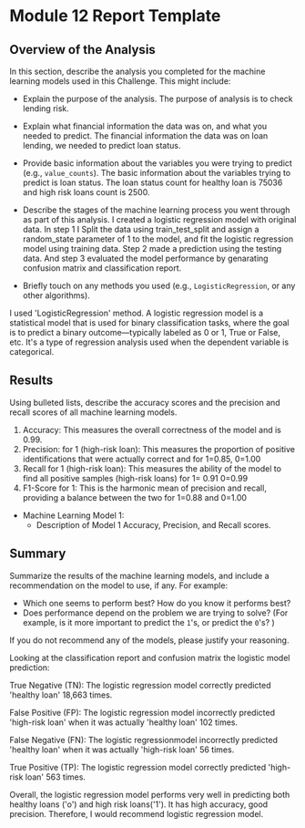 # Module 12 Report Template

## Overview of the Analysis

In this section, describe the analysis you completed for the machine learning models used in this Challenge. This might include:

* Explain the purpose of the analysis.
The purpose of analysis is to check lending risk.

* Explain what financial information the data was on, and what you needed to predict.
The financial information the data was on loan lending, we needed to predict loan status.

* Provide basic information about the variables you were trying to predict (e.g., `value_counts`).
The basic information about the variables trying to predict is loan status. The loan status count for healthy loan is 75036 and high risk loans count is 2500.

* Describe the stages of the machine learning process you went through as part of this analysis.
I created a logistic regression model with original data. In step 1 I Split the data using train_test_split and assign a random_state parameter of 1 to the model, and fit the logistic regression model using training data. Step 2 made a prediction using the testing data.
And step 3 evaluated the model performance by genarating confusion matrix and classification report.

* Briefly touch on any methods you used (e.g., `LogisticRegression`, or any other algorithms).

I used 'LogisticRegression' method. A logistic regression model is a statistical model that is used for binary classification tasks, where the goal is to predict a binary outcome—typically labeled as 0 or 1, True or False, etc. It's a type of regression analysis used when the dependent variable is categorical.

## Results

Using bulleted lists, describe the accuracy scores and the precision and recall scores of all machine learning models.

1. Accuracy: This measures the overall correctness of the model and is 0.99.
2. Precision: for 1 (high-risk loan): This measures the proportion of positive identifications that were actually correct and for 1=0.85, 0=1.00
3. Recall for 1 (high-risk loan): This measures the ability of the model to find all positive samples (high-risk loans) for 1= 0.91 0=0.99
4. F1-Score for 1: This is the harmonic mean of precision and recall, providing a balance between the two for 1=0.88 and 0=1.00

* Machine Learning Model 1:
    * Description of Model 1 Accuracy, Precision, and Recall scores.

## Summary

Summarize the results of the machine learning models, and include a recommendation on the model to use, if any. For example:

* Which one seems to perform best? How do you know it performs best?
* Does performance depend on the problem we are trying to solve? (For example, is it more important to predict the `1`'s, or predict the `0`'s? )

If you do not recommend any of the models, please justify your reasoning.

Looking at the classification report and confusion matrix the logistic model prediction:

True Negative (TN): The  logistic regression model correctly predicted 'healthy loan' 18,663 times.

False Positive (FP): The logistic regression model incorrectly predicted 'high-risk loan' when it was actually 'healthy loan' 102 times.

False Negative (FN): The logistic regressionmodel incorrectly predicted 'healthy loan' when it was actually 'high-risk loan' 56 times.

True Positive (TP): The logistic regression model correctly predicted 'high-risk loan' 563 times. 

Overall, the logistic regression model performs very well in predicting both healthy loans ('o') and high risk loans('1'). It has high accuracy, good precision. Therefore, I would recommend logistic regression model.
